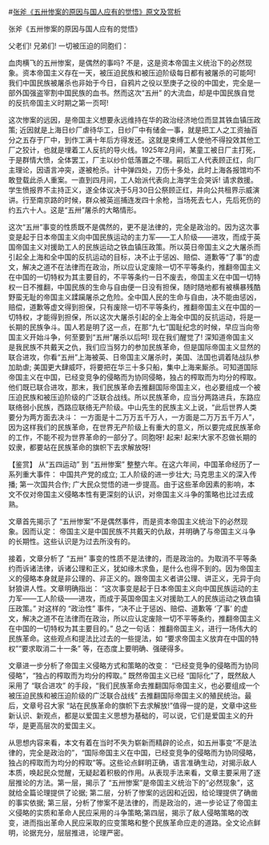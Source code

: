 #[张斧《五卅惨案的原因与国人应有的觉悟》原文及赏析](https://www.vrrw.net/wx/9991.html)

张斧《五卅惨案的原因与国人应有的觉悟》

父老们! 兄弟们! 一切被压迫的同胞们：

血肉横飞的五卅惨案，是偶然的事吗? 不是，这是资本帝国主义统治下的必然现象。资本帝国主义存在一天，被压迫民族和被压迫阶级每日都有被屠杀的可能呵! 我们中国民族被屠杀也非始于今日，自鸦片之役以至庚子之役的中国史，完全是一部外国强盗宰割中国民族的血书。然而这次“五卅” 的大流血，却是中国民族自觉的反抗帝国主义时期之第一页呵!

这次惨案的远因，是帝国主义想要永远维持在华的政治经济地位而显其铁血镇压政策; 近因就是上海日纱厂虐待华工，日纱厂中有储金一事，就是把工人之工资抽百分之五存于厂中，到作工满十年后方得发还。这就是束缚工人使他不得投效其他工厂之狡计，也就是埋着工人反抗的导火线。1925年2月间，某童工被日厂主打死，于是群情大愤，全体罢工，厂主以纱价低落置之不理。嗣后工人代表顾正红，向厂主理论，因语言冲突，遂被枪杀。计中弹四处，刀伤十多处，此时上海各报馆均不敢登载此杀人重案。一直到四月间，工人始派代表向上海学生会哭诉! 请求救援。学生愤报界不主持正义，遂全体议决于5月30日公祭顾正红，并向公共租界示威演讲。行至南京路的时候，群众被英巡捕连发四十余枪，当场死去七人，先后死伤的约五六十人。这是“五卅”屠杀的大略情形。

这次“五卅”事变的性质既不是偶然的，更不是法律的，完全是政治的。因为这次事变是起于日本帝国主义向中国民族运动的主力军——工人阶级——进攻，而成于英国帝国主义对援助工人的民族运动之铁血镇压政策。所以英日帝国主义之大屠杀而引起全上海和全中国的反抗运动的目标，决不止于惩凶、赔偿、道歉等“了事”的虚文，解决之道不在法律而在政治，所以应认定废除一切不平等条约，推翻帝国主义在中国的一切特权为其主要目的，不平等条约一日不废去，帝国主义在中国一切特权一日不推翻，中国民族的生命与自由便一日没有担保，随时随地都有被横暴残酷野蛮无耻的帝国主义蹂躏屠杀之危险。全中国人民的生命与自由，决不能由惩凶，赔偿，道歉等虚文得到担保，只有废除一切不平等条约，推翻帝国主义在中国的一切特权，才能得到担保，所以这次大屠杀引起的全上海全中国的反抗运动，将是一长期的民族争斗。国人若是明了这一点，在那“九七”国耻纪念的时候，早应当向帝国主义开始斗争，何至要到“五卅”屠杀以后呵! 现在我们醒觉了! 深知道帝国主义是我民族不共戴天之仇，我们应当努力的参加民族革命，但是国际帝国主义显然的联合进攻，你看“五卅”上海被英、日帝国主义屠杀时，美国、法国也调着陆战队参加助虐; 美国更大肆威吓，将要把在华三十多只船，集中上海来厮杀。可知道国际帝国主义在中国，已经变竞争的侵略而为协同侵略，独占的榨取而为均分的榨取。他们既已联合进攻，那末，我们民族革命去推翻国际帝国主义，也必要组成一个被压迫民族和被压迫阶级的广泛联合战线。所以民族革命，应当分两路进兵，东路应联络弱小民族，西路应联络无产阶级。中山先生的民族主义上说，“此后世界人类要分为两方面去决斗： 一方面是十二万万五千万人，一方面是二万万五千万人”，因为这样我们的民族革命，在世界无产阶级上有重大的意义，所以要完成民族革命的工作，不能不视为世界革命的一部分了。同胞呀! 起来! 起来!大家不忍做长期的奴隶，都要站在民族革命的旗帜下去求解放呀!



【鉴赏】 从“五四运动” 到 “五卅惨案” 整整六年。在这六年间，中国革命经历了一系列重大事件： 中国共产党的成立; 工人阶级的进一步壮大; 马克思主义的深入传播; 第一次国共合作; 广大民众觉悟的进一步提高。由于这些革命因素的影响，本文不仅对帝国主义侵略本性有更深刻的认识，对帝国主义斗争的策略也比过去成熟。

文章首先揭示了 “五卅惨案”不是偶然事件，而是资本帝国主义统治下的必然现象。因而认定： 帝国主义是中国民族不共戴天的仇敌，并明确了与帝国主义斗争的长期性。这些认识是为过去所没有的。

接着，文章分析了 “五卅” 事变的性质不是法律的，而是政治的。为取消不平等条约而诉诸法律，诉诸公理和正义，犹如缘木求鱼，是什么也得不到的。因为帝国主义的侵略本身就是非公理的、非正义的。跟帝国主义者讲公理、讲正义，无异于向豺狼讲人性。文章明确指出： “这次事变是起于日本帝国主义向中国民族运动的主力军——工人阶级——进攻，而成于英国帝国主义对援助工人的民族运动之铁血镇压政策。” 对这样的 “政治性” 事件，“决不止于惩凶、赔偿、道歉等 ‘了事’ 的虚文，解决之道不在法律而在政治，所以应认定废除一切不平等条约，推翻帝国主义在中国的一切特权为其主要目的。” 总之一句话： 推翻帝国主义，进行一场伟大的民族革命。这些观点和提法比过去的一些提法，如 “要求帝国主义放弃在中国的特权”“要求取消二十一条” 等，在态度上要明确、强硬得多。

文章进一步分析了帝国主义侵略方式和策略的改变： “已经变竞争的侵略而为协同侵略”，“独占的榨取而为均分的榨取。” 既然帝国主义已经 “国际化”了，既然敌人采用了 “联合进攻” 的手段，“我们民族革命去推翻国际帝国主义，也必要组成一个被压迫民族和被压迫阶级的广泛联合战线” 去推翻国际帝国主义的殖民统治。最后，文章号召大家 “站在民族革命的旗帜下去求解放!”值得一提的是，文章中这些新认识、新观点，都是以爱国主义思想为基础的，可以说，它们是爱国主义的升华，是更高层次的爱国主义。

从思想内容来看，本文有着在当时不失为崭新而精辟的论点，如五卅事变“不是法律的，完全是政治的”，“国际帝国主义在中国，已经变竞争的侵略而为协同侵略，独占的榨取而为均分的榨取”等。这些论点鲜明正确，语言准确生动，对揭示敌人本质，唤起民众觉醒，无疑起着积极的作用。从表现手法来看，文章主要采用了逐层推论的方法。第一层，揭示了 “五卅惨案”是帝国主义统治下的“必然现象”，这就给全篇论理提供了论据; 第二层，分析了惨案的远因和近因，给论理提供了确凿的事实依据; 第三层，分析了惨案不是法律的，而是政治的，进一步论证了帝国主义侵略的实质和革命人民应采用的斗争策略;第四层，揭示了敌人侵略策略的改变，进而指出革命人民应采取的应变策略和整个民族革命应走的道路。全文论点鲜明，论据充分，层层推进，论理严密。

